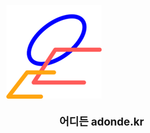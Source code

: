 <img src="proposal/logo.png" alt="adonde_logo" align="center" width="50%"/>

<h1 align="center">어디든 adonde.kr</h1>
